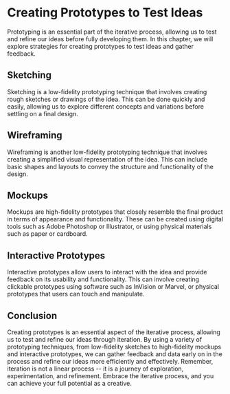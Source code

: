 Creating Prototypes to Test Ideas
=====================================================================

Prototyping is an essential part of the iterative process, allowing us to test and refine our ideas before fully developing them. In this chapter, we will explore strategies for creating prototypes to test ideas and gather feedback.

Sketching
---------

Sketching is a low-fidelity prototyping technique that involves creating rough sketches or drawings of the idea. This can be done quickly and easily, allowing us to explore different concepts and variations before settling on a final design.

Wireframing
-----------

Wireframing is another low-fidelity prototyping technique that involves creating a simplified visual representation of the idea. This can include basic shapes and layouts to convey the structure and functionality of the design.

Mockups
-------

Mockups are high-fidelity prototypes that closely resemble the final product in terms of appearance and functionality. These can be created using digital tools such as Adobe Photoshop or Illustrator, or using physical materials such as paper or cardboard.

Interactive Prototypes
----------------------

Interactive prototypes allow users to interact with the idea and provide feedback on its usability and functionality. This can involve creating clickable prototypes using software such as InVision or Marvel, or physical prototypes that users can touch and manipulate.

Conclusion
----------

Creating prototypes is an essential aspect of the iterative process, allowing us to test and refine our ideas through iteration. By using a variety of prototyping techniques, from low-fidelity sketches to high-fidelity mockups and interactive prototypes, we can gather feedback and data early on in the process and refine our ideas more efficiently and effectively. Remember, iteration is not a linear process -- it is a journey of exploration, experimentation, and refinement. Embrace the iterative process, and you can achieve your full potential as a creative.
